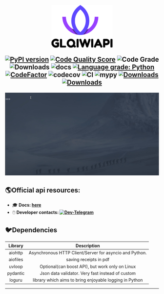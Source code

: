 <h2 align="center">
<img src="https://github.com/GLEF1X/glQiwiApi/blob/master/docs/static/logo.png" width="200"></img>


[![PyPI version](https://img.shields.io/pypi/v/glQiwiApi.svg)](https://pypi.org/project/glQiwiApi/) [![Code Quality Score](https://www.code-inspector.com/project/20780/score/svg)](https://frontend.code-inspector.com/public/project/20780/glQiwiApi/dashboard) ![Code Grade](https://www.code-inspector.com/project/20780/status/svg) ![Downloads](https://img.shields.io/pypi/dm/glQiwiApi) ![docs](https://readthedocs.org/projects/pip/badge/?version=latest)
[![Language grade: Python](https://img.shields.io/lgtm/grade/python/g/GLEF1X/glQiwiApi.svg?logo=lgtm&logoWidth=18)](https://lgtm.com/projects/g/GLEF1X/glQiwiApi/context:python) [![CodeFactor](https://www.codefactor.io/repository/github/glef1x/glqiwiapi/badge)](https://www.codefactor.io/repository/github/glef1x/glqiwiapi)
![codecov](https://codecov.io/gh/GLEF1X/glQiwiApi/branch/dev-1.x/graph/badge.svg?token=OD538HKV15)
![CI](https://github.com/GLEF1X/glQiwiApi/actions/workflows/tests.yml/badge.svg) ![mypy](https://img.shields.io/badge/%20type_checker-mypy-%231674b1?style=flat) [![Downloads](https://pepy.tech/badge/glqiwiapi/month)](https://pepy.tech/project/glqiwiapi) [![Downloads](https://pepy.tech/badge/glqiwiapi)](https://pepy.tech/project/glqiwiapi)

<img src="https://github.com/GLEF1X/glQiwiApi/blob/master/demo.gif"/>
</h2>

## 🌎Official api resources:

* 🎓 __Docs: [here](https://glqiwiapi.readthedocs.io/en/latest/)__
* 🖱️ __Developer
  contacts: [![Dev-Telegram](https://img.shields.io/badge/Telegram-blue.svg?style=flat-square&logo=telegram)](https://t.me/GLEF1X)__

## 🐦Dependencies  

| Library | Description                                            |
|:-------:|:----------------------------------------------:        |
|aiohttp  | Asynchronous HTTP Client/Server for asyncio and Python.|
|aiofiles | saving receipts in pdf                                 |
|uvloop   | Optional(can boost API), but work only on Linux        |
|pydantic | Json data validator. Very fast instead of custom       |
|loguru   | library which aims to bring enjoyable logging in Python|

---
